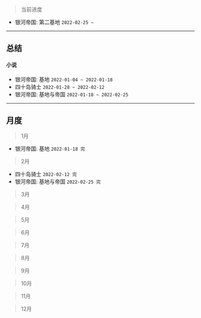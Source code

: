 > 当前进度

- 银河帝国: 第二基地 `2022-02-25 ~ `

---

## 总结

#### 小说

- 银河帝国: 基地 `2022-01-04 ~ 2022-01-18`
- 四十岛骑士 `2022-01-28 ~ 2022-02-12`
- 银河帝国: 基地与帝国 `2022-01-18 ~ 2022-02-25`

--- 

## 月度

> 1月

- 银河帝国: 基地 `2022-01-18 完`

> 2月

- 四十岛骑士 `2022-02-12 完`
- 银河帝国: 基地与帝国 `2022-02-25 完`

> 3月

> 4月

> 5月

> 6月

> 7月

> 8月

> 9月

> 10月

> 11月

> 12月
